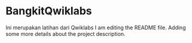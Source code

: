 # BangkitQwiklabs
Ini merupakan latihan dari Qwiklabs
I am editing the README file. Adding some more details about the project description.
